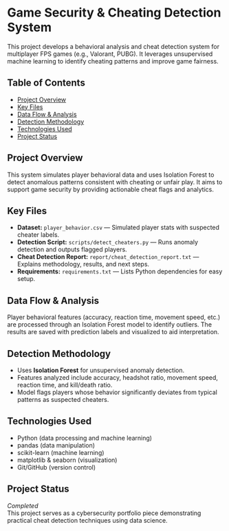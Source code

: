 # Game Security & Cheating Detection System

This project develops a behavioral analysis and cheat detection system for multiplayer FPS games (e.g., Valorant, PUBG). It leverages unsupervised machine learning to identify cheating patterns and improve game fairness.

## Table of Contents

- [Project Overview](#project-overview)
- [Key Files](#key-files)
- [Data Flow & Analysis](#data-flow--analysis)
- [Detection Methodology](#detection-methodology)
- [Technologies Used](#technologies-used)
- [Project Status](#project-status)

## Project Overview

This system simulates player behavioral data and uses Isolation Forest to detect anomalous patterns consistent with cheating or unfair play. It aims to support game security by providing actionable cheat flags and analytics.

## Key Files

- **Dataset:** `player_behavior.csv` — Simulated player stats with suspected cheater labels.
- **Detection Script:** `scripts/detect_cheaters.py` — Runs anomaly detection and outputs flagged players.
- **Cheat Detection Report:** `report/cheat_detection_report.txt` — Explains methodology, results, and next steps.
- **Requirements:** `requirements.txt` — Lists Python dependencies for easy setup.

## Data Flow & Analysis

Player behavioral features (accuracy, reaction time, movement speed, etc.) are processed through an Isolation Forest model to identify outliers. The results are saved with prediction labels and visualized to aid interpretation.

## Detection Methodology

- Uses **Isolation Forest** for unsupervised anomaly detection.
- Features analyzed include accuracy, headshot ratio, movement speed, reaction time, and kill/death ratio.
- Model flags players whose behavior significantly deviates from typical patterns as suspected cheaters.

## Technologies Used

- Python (data processing and machine learning)
- pandas (data manipulation)
- scikit-learn (machine learning)
- matplotlib & seaborn (visualization)
- Git/GitHub (version control)

## Project Status

*Completed*  
This project serves as a cybersecurity portfolio piece demonstrating practical cheat detection techniques using data science.

